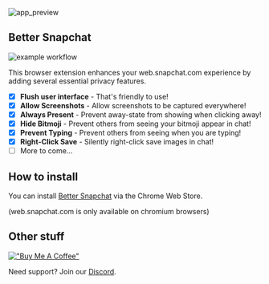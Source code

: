 ![app_preview](https://github.com/dclstn/better-snapchat/assets/43322006/747af03c-d07d-49a2-ba46-c01a5b8641a0)

## Better Snapchat

![example workflow](https://github.com/dclstn/better-snapchat/actions/workflows/node.js.yml/badge.svg)

This browser extension enhances your web.snapchat.com experience by adding several essential privacy features.

- [x] **Flush user interface** - That's friendly to use!
- [x] **Allow Screenshots** - Allow screenshots to be captured everywhere!
- [x] **Always Present** - Prevent away-state from showing when clicking away!
- [x] **Hide Bitmoji** - Prevent others from seeing your bitmoji appear in chat!
- [x] **Prevent Typing** - Prevent others from seeing when you are typing!
- [x] **Right-Click Save** - Silently right-click save images in chat!
- [ ] More to come...

## How to install

You can install [Better Snapchat](https://chrome.google.com/webstore/detail/better-snapchat/bomphfefmmkghdkkpjdafehnmfpifook) via the Chrome Web Store.

(web.snapchat.com is only available on chromium browsers)

## Other stuff

[!["Buy Me A Coffee"](https://www.buymeacoffee.com/assets/img/custom_images/orange_img.png)](https://www.buymeacoffee.com/dclstn)

Need support? Join our [Discord](https://discord.gg/Us65BKhC).
